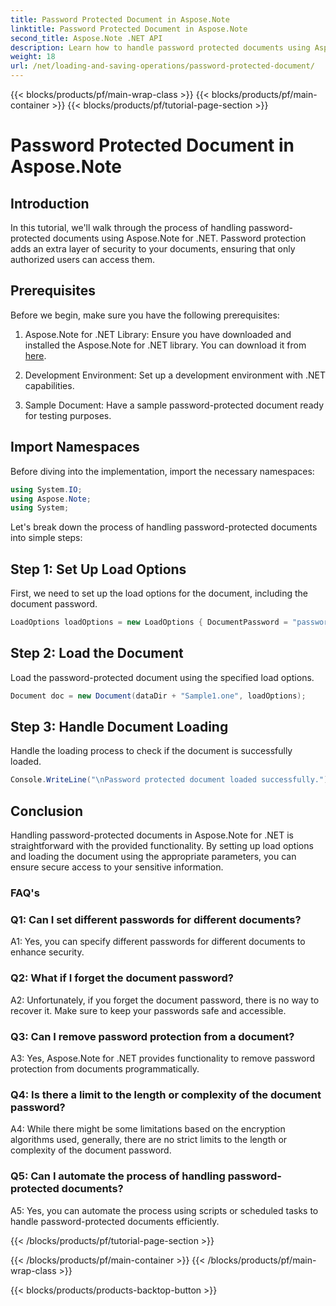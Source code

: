 ```yaml
---
title: Password Protected Document in Aspose.Note
linktitle: Password Protected Document in Aspose.Note
second_title: Aspose.Note .NET API
description: Learn how to handle password protected documents using Aspose.Note for .NET. Secure your sensitive information with ease.
weight: 18
url: /net/loading-and-saving-operations/password-protected-document/
---
```


{{< blocks/products/pf/main-wrap-class >}}
{{< blocks/products/pf/main-container >}}
{{< blocks/products/pf/tutorial-page-section >}}

# Password Protected Document in Aspose.Note

## Introduction

In this tutorial, we'll walk through the process of handling password-protected documents using Aspose.Note for .NET. Password protection adds an extra layer of security to your documents, ensuring that only authorized users can access them.

## Prerequisites

Before we begin, make sure you have the following prerequisites:

1. Aspose.Note for .NET Library: Ensure you have downloaded and installed the Aspose.Note for .NET library. You can download it from [here](https://releases.aspose.com/note/net/).

2. Development Environment: Set up a development environment with .NET capabilities.

3. Sample Document: Have a sample password-protected document ready for testing purposes.

## Import Namespaces

Before diving into the implementation, import the necessary namespaces:

```csharp
using System.IO;
using Aspose.Note;
using System;
```

Let's break down the process of handling password-protected documents into simple steps:

## Step 1: Set Up Load Options

First, we need to set up the load options for the document, including the document password.

```csharp
LoadOptions loadOptions = new LoadOptions { DocumentPassword = "password" };
```

## Step 2: Load the Document

Load the password-protected document using the specified load options.

```csharp
Document doc = new Document(dataDir + "Sample1.one", loadOptions);
```

## Step 3: Handle Document Loading

Handle the loading process to check if the document is successfully loaded.

```csharp
Console.WriteLine("\nPassword protected document loaded successfully.");
```

## Conclusion

Handling password-protected documents in Aspose.Note for .NET is straightforward with the provided functionality. By setting up load options and loading the document using the appropriate parameters, you can ensure secure access to your sensitive information.

### FAQ's

### Q1: Can I set different passwords for different documents?

A1: Yes, you can specify different passwords for different documents to enhance security.

### Q2: What if I forget the document password?

A2: Unfortunately, if you forget the document password, there is no way to recover it. Make sure to keep your passwords safe and accessible.

### Q3: Can I remove password protection from a document?

A3: Yes, Aspose.Note for .NET provides functionality to remove password protection from documents programmatically.

### Q4: Is there a limit to the length or complexity of the document password?

A4: While there might be some limitations based on the encryption algorithms used, generally, there are no strict limits to the length or complexity of the document password.

### Q5: Can I automate the process of handling password-protected documents?

A5: Yes, you can automate the process using scripts or scheduled tasks to handle password-protected documents efficiently.

{{< /blocks/products/pf/tutorial-page-section >}}

{{< /blocks/products/pf/main-container >}}
{{< /blocks/products/pf/main-wrap-class >}}

{{< blocks/products/products-backtop-button >}}
